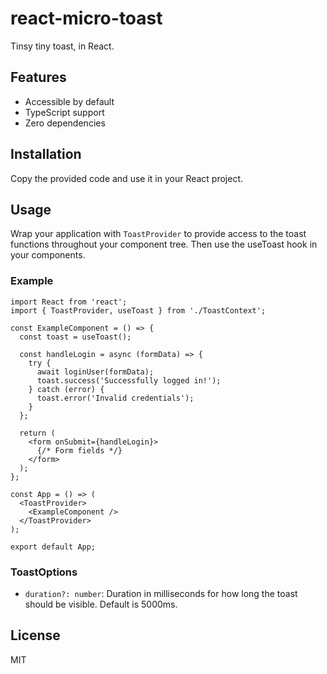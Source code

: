 # react-micro-toast
Tinsy tiny toast, in React.

## Features
- Accessible by default
- TypeScript support
- Zero dependencies

## Installation
Copy the provided code and use it in your React project.

## Usage

Wrap your application with `ToastProvider` to provide access to the toast functions throughout your component tree. Then use the useToast hook in your components.

### Example

```tsx
import React from 'react';
import { ToastProvider, useToast } from './ToastContext';

const ExampleComponent = () => {
  const toast = useToast();

  const handleLogin = async (formData) => {
    try {
      await loginUser(formData);
      toast.success('Successfully logged in!');
    } catch (error) {
      toast.error('Invalid credentials');
    }
  };

  return (
    <form onSubmit={handleLogin}>
      {/* Form fields */}
    </form>
  );
};

const App = () => (
  <ToastProvider>
    <ExampleComponent />
  </ToastProvider>
);

export default App;
```

### ToastOptions
- `duration?: number`: Duration in milliseconds for how long the toast should be visible. Default is 5000ms.

## License
MIT

